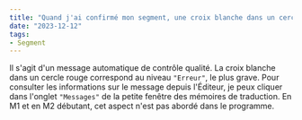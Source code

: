 ```yaml
---
title: "Quand j'ai confirmé mon segment, une croix blanche dans un cercle rouge est apparue dans la colonne centrale."
date: "2023-12-12"
tags:
- Segment
---
```


Il s'agit d'un message automatique de contrôle qualité. 
La croix blanche dans un cercle rouge correspond au niveau `"Erreur"`, le plus grave. 
Pour consulter les informations sur le message depuis l'Éditeur, je peux cliquer dans l'onglet `"Messages"` de la petite fenêtre des mémoires de traduction. 
En M1 et en M2 débutant, cet aspect n'est pas abordé dans le programme.

